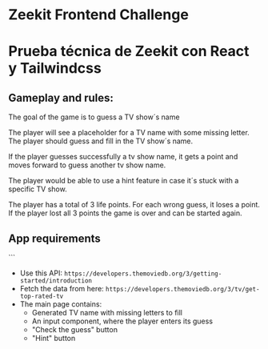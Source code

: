 <h1>Zeekit Frontend Challenge</h1>

# Prueba técnica de Zeekit con React y Tailwindcss

<h2>Gameplay and rules:</h2>

The goal of the game is to guess a TV show´s name

The player will see a placeholder for a TV name with some missing letter. The player should guess and fill
in the TV show´s name.

If the player guesses successfully a tv show name, it gets a point and moves forward to guess another tv show name.

The player would be able to use a hint feature in case it´s stuck with a specific TV show.

The player has a total of 3 life points. For each wrong guess, it loses a point. If the player lost all 3 points the game is over and can be started again.

<h2>App requirements</h2>
```

- Use this API: `https://developers.themoviedb.org/3/getting-started/introduction`
- Fetch the data from here: `https://developers.themoviedb.org/3/tv/get-top-rated-tv`
- The main page contains:
   - Generated TV name with missing letters to fill
   - An input component, where the player enters its guess
   - "Check the guess" button
   - "Hint" button



